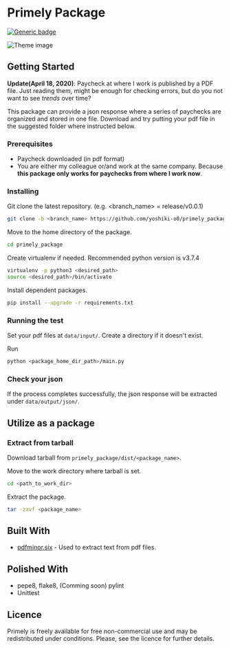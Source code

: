 # Primely Package

<!-- ##### Analyse your paycheck -->

[![Generic badge](https://img.shields.io/badge/python-v3.7.4-336E9F.svg)](https://shields.io/)

<!-- ![Theme image](demo/output/income_timechart.png) -->
![Theme image](images/primely_package.png)

## Getting Started
<!-- TODO: Update below dates every time you commit!  -->
**Update(April 18, 2020)**: Paycheck at where I work is published by a PDF file. Just reading them, might be enough for checking errors, but do you not want to see *trends* over time?

This package can provide a json response where a series of paychecks are organized and stored in one file. Download and try putting your pdf file in the suggested folder where instructed below.

### Prerequisites

* Paycheck downloaded (in pdf format)
* You are either my colleague or/and work at the same company. Because **this package only works for paychecks from where I work now**.

### Installing

Git clone the latest repository. (e.g. <branch_name> = release/v0.0.1)

```bash
git clone -b <branch_name> https://github.com/yoshiki-o0/primely_package.git
```

Move to the home directory of the package.

```bash
cd primely_package
```

Create virtualenv if needed. Recommended python version is v3.7.4

```bash
virtualenv -p python3 <desired_path>
source <desired_path>/bin/activate
```

Install dependent packages.

```bash
pip install --upgrade -r requirements.txt
```

### Running the test
<!-- ### Process your data -->

Set your pdf files at `data/input/`. Create a directory if it doesn't exist.

Run

```bash
python <package_home_dir_path>/main.py
```

### Check your json

If the process completes successfully, the json response will be extracted under `data/output/json/`.

## Utilize as a package

### Extract from tarball

Download tarball from `primely_package/dist/<package_name>`.

Move to the work directory where tarball is set.

```bash
cd <path_to_work_dir>
```

Extract the package.

```bash
tar -zxvf <package_name>
```

## Built With

* [pdfminor.six](https://github.com/pdfminer/pdfminer.six) - Used to extract text from pdf files.

## Polished With

* pepe8, flake8, (Comming soon) pylint
* Unittest

## Licence

Primely is freely available for free non-commercial use and may be redistributed under conditions. Please, see the licence for further details.
